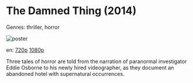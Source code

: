 # The Damned Thing (2014)

Genres: thriller, horror

![poster](http://image.tmdb.org/t/p/w500/2qOqdXL7kR6CBbwEdc5AXa9Wrb2.jpg)

en:
  [720p](magnet:?xt=urn:btih:7A64DF1489DFB5E36C64B85A254367E42EA4C00F&tr=udp://glotorrents.pw:6969/announce&tr=udp://tracker.opentrackr.org:1337/announce&tr=udp://torrent.gresille.org:80/announce&tr=udp://tracker.openbittorrent.com:80&tr=udp://tracker.coppersurfer.tk:6969&tr=udp://tracker.leechers-paradise.org:6969&tr=udp://p4p.arenabg.ch:1337&tr=udp://tracker.internetwarriors.net:1337)
  [1080p](magnet:?xt=urn:btih:81EE03666038963A7790031C23160AADAA3F1478&tr=udp://glotorrents.pw:6969/announce&tr=udp://tracker.opentrackr.org:1337/announce&tr=udp://torrent.gresille.org:80/announce&tr=udp://tracker.openbittorrent.com:80&tr=udp://tracker.coppersurfer.tk:6969&tr=udp://tracker.leechers-paradise.org:6969&tr=udp://p4p.arenabg.ch:1337&tr=udp://tracker.internetwarriors.net:1337)
  


Three tales of horror are told from the narration of paranormal investigator Eddie Osborne to his newly hired videographer, as they document an abandoned hotel with supernatural occurrences.